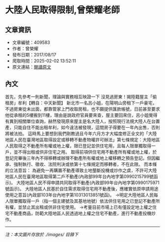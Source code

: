 # 大陸人民取得限制,曾榮耀老師

## 文章資訊
- 文章編號：409583
- 作者：曾榮耀
- 發布日期：2017/08/17
- 爬取時間：2025-02-02 13:52:11
- 原文連結：[閱讀原文](https://real-estate.get.com.tw/Columns/detail.aspx?no=409583)

## 內文
首先，先參考一則新聞，理論與實務相互映證一下
沒見過房東！揭陸籍屋主「偷租房」牟利【轉自：中天新聞】
新北市一名呂小姐，在陽明山旁租下一戶豪宅，不過房東從未出面，都靠管家上門收取房租，也不願提供匯款帳號，日前甚至要求他從承租的5樓搬到11樓，理由是說政府官員要來查，屋主要回來住，呂小姐覺得有異到相關單位查詢，赫然發現原來屋主是名大陸人，按照現行法規大陸人在台置產，只能自住不能出租牟利，如今違法被發現，這間房子得要在一年內出售，否則將被法拍。
這時馬上要想到我們剛教過且今年六月方才大幅度修正全文的「大陸地區人民在臺灣地區取得設定或移轉不動產物權許可辦法」第七條規定：大陸地區人民取得之不動產所有權或地上權，限已登記並供住宅用，且每人限單獨取得一戶，並不得出租或供非住宅之用。
取得前項供住宅用不動產所有權或地上權，於登記完畢後三年內不得移轉或辦理不動產所有權或地上權移轉之預告登記。但因繼承、強制執行、徵收、法院判決或依第十七條規定而移轉者，不在此限。
而本條的立法意旨：
為避免一再購置不動產導致土地壟斷投機或炒作之虞，不許可大陸地區人民在臺灣地區取得第二戶不動產(內政部99年台內地字第0990215799號函示)。
大陸地區人民不得申請共同取得不動產(內政部99年台內地字第0990175971號函示)。
大陸地區人民基於自住需求取得住宅用不動產後，應確實依原申請用途使用之意旨(內政部103年台內地字第10313013851號函)。
→明定大陸地區人民每人限單獨取得一戶（指一個主建號及其基地地號）依法供住宅用之已登記不動產所有權，並禁止其出租或供非住宅使用。
→考量目前市場上已有僅設定地上權之住宅不動產商品，防範大陸地區人民透過地上權之住宅不動產，進行不動產投機炒作。

---
*注：本文圖片存放於 ./images/ 目錄下*
